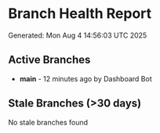 # Branch Health Report
Generated: Mon Aug  4 14:56:03 UTC 2025

## Active Branches
- **main** - 12 minutes ago by Dashboard Bot

## Stale Branches (>30 days)
No stale branches found
